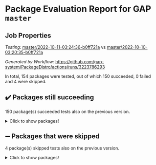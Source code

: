 # Package Evaluation Report for GAP `master`

## Job Properties

*Testing:* [master/2022-10-11-03:24:36-b0ff721a](https://github.com/gap-system/PackageDistro/blob/data/reports/master/2022-10-11-03:24:36-b0ff721a) vs [master/2022-10-10-03:20:35-b0ff721a](https://github.com/gap-system/PackageDistro/blob/data/reports/master/2022-10-10-03:20:35-b0ff721a)

*Generated by Workflow:* https://github.com/gap-system/PackageDistro/actions/runs/3223786293

In total, 154 packages were tested, out of which 150 succeeded, 0 failed and 4 were skipped.

## :heavy_check_mark: Packages still succeeding

150 package(s) succeeded tests also on the previous version.
<details><summary>Click to show packages!</summary>

- 4ti2interface 2022.09-01 [(success)](https://github.com/gap-system/PackageDistro/actions/runs/3223786293/jobs/5274320055)
- ace 5.6.1 [(success)](https://github.com/gap-system/PackageDistro/actions/runs/3223786293/jobs/5274320130)
- aclib 1.3.2 [(success)](https://github.com/gap-system/PackageDistro/actions/runs/3223786293/jobs/5274320199)
- agt 0.2 [(success)](https://github.com/gap-system/PackageDistro/actions/runs/3223786293/jobs/5274320278)
- alnuth 3.2.1 [(success)](https://github.com/gap-system/PackageDistro/actions/runs/3223786293/jobs/5274320341)
- anupq 3.2.6 [(success)](https://github.com/gap-system/PackageDistro/actions/runs/3223786293/jobs/5274320437)
- atlasrep 2.1.5 [(success)](https://github.com/gap-system/PackageDistro/actions/runs/3223786293/jobs/5274320517)
- autodoc 2022.07.10 [(success)](https://github.com/gap-system/PackageDistro/actions/runs/3223786293/jobs/5274320583)
- automata 1.15 [(success)](https://github.com/gap-system/PackageDistro/actions/runs/3223786293/jobs/5274320640)
- automgrp 1.3.2 [(success)](https://github.com/gap-system/PackageDistro/actions/runs/3223786293/jobs/5274320723)
- autpgrp 1.11 [(success)](https://github.com/gap-system/PackageDistro/actions/runs/3223786293/jobs/5274320797)
- cap 2022.10-01 [(success)](https://github.com/gap-system/PackageDistro/actions/runs/3223786293/jobs/5274320861)
- caratinterface 2.3.4 [(success)](https://github.com/gap-system/PackageDistro/actions/runs/3223786293/jobs/5274320930)
- cddinterface 2022.08.11 [(success)](https://github.com/gap-system/PackageDistro/actions/runs/3223786293/jobs/5274321004)
- circle 1.6.5 [(success)](https://github.com/gap-system/PackageDistro/actions/runs/3223786293/jobs/5274321068)
- classicpres 1.22 [(success)](https://github.com/gap-system/PackageDistro/actions/runs/3223786293/jobs/5274321122)
- cohomolo 1.6.10 [(success)](https://github.com/gap-system/PackageDistro/actions/runs/3223786293/jobs/5274321168)
- congruence 1.2.4 [(success)](https://github.com/gap-system/PackageDistro/actions/runs/3223786293/jobs/5274321220)
- corelg 1.56 [(success)](https://github.com/gap-system/PackageDistro/actions/runs/3223786293/jobs/5274321257)
- crime 1.6 [(success)](https://github.com/gap-system/PackageDistro/actions/runs/3223786293/jobs/5274321298)
- crisp 1.4.5 [(success)](https://github.com/gap-system/PackageDistro/actions/runs/3223786293/jobs/5274321336)
- crypting 0.10.3 [(success)](https://github.com/gap-system/PackageDistro/actions/runs/3223786293/jobs/5274321410)
- cryst 4.1.25 [(success)](https://github.com/gap-system/PackageDistro/actions/runs/3223786293/jobs/5274321454)
- crystcat 1.1.10 [(success)](https://github.com/gap-system/PackageDistro/actions/runs/3223786293/jobs/5274321503)
- ctbllib 1.3.4 [(success)](https://github.com/gap-system/PackageDistro/actions/runs/3223786293/jobs/5274321550)
- cubefree 1.19 [(success)](https://github.com/gap-system/PackageDistro/actions/runs/3223786293/jobs/5274321591)
- curlinterface 2.3.1 [(success)](https://github.com/gap-system/PackageDistro/actions/runs/3223786293/jobs/5274321648)
- cvec 2.7.6 [(success)](https://github.com/gap-system/PackageDistro/actions/runs/3223786293/jobs/5274321692)
- datastructures 0.2.7 [(success)](https://github.com/gap-system/PackageDistro/actions/runs/3223786293/jobs/5274321750)
- deepthought 1.0.6 [(success)](https://github.com/gap-system/PackageDistro/actions/runs/3223786293/jobs/5274321805)
- design 1.7 [(success)](https://github.com/gap-system/PackageDistro/actions/runs/3223786293/jobs/5274321850)
- difsets 2.3.1 [(success)](https://github.com/gap-system/PackageDistro/actions/runs/3223786293/jobs/5274321895)
- digraphs 1.6.0 [(success)](https://github.com/gap-system/PackageDistro/actions/runs/3223786293/jobs/5274321946)
- edim 1.3.6 [(success)](https://github.com/gap-system/PackageDistro/actions/runs/3223786293/jobs/5274321991)
- example 4.3.2 [(success)](https://github.com/gap-system/PackageDistro/actions/runs/3223786293/jobs/5274322039)
- examplesforhomalg 2022.10-01 [(success)](https://github.com/gap-system/PackageDistro/actions/runs/3223786293/jobs/5274322095)
- factint 1.6.3 [(success)](https://github.com/gap-system/PackageDistro/actions/runs/3223786293/jobs/5274322136)
- ferret 1.0.8 [(success)](https://github.com/gap-system/PackageDistro/actions/runs/3223786293/jobs/5274322173)
- fga 1.4.0 [(success)](https://github.com/gap-system/PackageDistro/actions/runs/3223786293/jobs/5274322237)
- fining 1.5.1 [(success)](https://github.com/gap-system/PackageDistro/actions/runs/3223786293/jobs/5274322296)
- float 1.0.3 [(success)](https://github.com/gap-system/PackageDistro/actions/runs/3223786293/jobs/5274322344)
- format 1.4.3 [(success)](https://github.com/gap-system/PackageDistro/actions/runs/3223786293/jobs/5274322402)
- forms 1.2.8 [(success)](https://github.com/gap-system/PackageDistro/actions/runs/3223786293/jobs/5274322475)
- fplsa 1.2.5 [(success)](https://github.com/gap-system/PackageDistro/actions/runs/3223786293/jobs/5274322533)
- fr 2.4.10 [(success)](https://github.com/gap-system/PackageDistro/actions/runs/3223786293/jobs/5274322594)
- francy 1.2.5 [(success)](https://github.com/gap-system/PackageDistro/actions/runs/3223786293/jobs/5274322660)
- fwtree 1.3 [(success)](https://github.com/gap-system/PackageDistro/actions/runs/3223786293/jobs/5274322724)
- gapdoc 1.6.6 [(success)](https://github.com/gap-system/PackageDistro/actions/runs/3223786293/jobs/5274322796)
- gauss 2022.09-01 [(success)](https://github.com/gap-system/PackageDistro/actions/runs/3223786293/jobs/5274322856)
- gaussforhomalg 2022.08-03 [(success)](https://github.com/gap-system/PackageDistro/actions/runs/3223786293/jobs/5274322917)
- gbnp 1.0.5 [(success)](https://github.com/gap-system/PackageDistro/actions/runs/3223786293/jobs/5274322971)
- generalizedmorphismsforcap 2022.09-01 [(success)](https://github.com/gap-system/PackageDistro/actions/runs/3223786293/jobs/5274323048)
- genss 1.6.8 [(success)](https://github.com/gap-system/PackageDistro/actions/runs/3223786293/jobs/5274323102)
- gradedmodules 2022.09-02 [(success)](https://github.com/gap-system/PackageDistro/actions/runs/3223786293/jobs/5274323137)
- gradedringforhomalg 2022.08-02 [(success)](https://github.com/gap-system/PackageDistro/actions/runs/3223786293/jobs/5274323163)
- grape 4.8.5 [(success)](https://github.com/gap-system/PackageDistro/actions/runs/3223786293/jobs/5274323219)
- groupoids 1.71 [(success)](https://github.com/gap-system/PackageDistro/actions/runs/3223786293/jobs/5274323271)
- grpconst 2.6.2 [(success)](https://github.com/gap-system/PackageDistro/actions/runs/3223786293/jobs/5274323313)
- guarana 0.96.3 [(success)](https://github.com/gap-system/PackageDistro/actions/runs/3223786293/jobs/5274323367)
- guava 3.17 [(success)](https://github.com/gap-system/PackageDistro/actions/runs/3223786293/jobs/5274323409)
- hap 1.47 [(success)](https://github.com/gap-system/PackageDistro/actions/runs/3223786293/jobs/5274323444)
- hapcryst 0.1.15 [(success)](https://github.com/gap-system/PackageDistro/actions/runs/3223786293/jobs/5274323481)
- hecke 1.5.3 [(success)](https://github.com/gap-system/PackageDistro/actions/runs/3223786293/jobs/5274323527)
- help 3.5 [(success)](https://github.com/gap-system/PackageDistro/actions/runs/3223786293/jobs/5274323567)
- homalg 2022.08-04 [(success)](https://github.com/gap-system/PackageDistro/actions/runs/3223786293/jobs/5274323598)
- homalgtocas 2022.10-01 [(success)](https://github.com/gap-system/PackageDistro/actions/runs/3223786293/jobs/5274323633)
- idrel 2.44 [(success)](https://github.com/gap-system/PackageDistro/actions/runs/3223786293/jobs/5274323676)
- images 1.3.1 [(success)](https://github.com/gap-system/PackageDistro/actions/runs/3223786293/jobs/5274323721)
- intpic 0.3.0 [(success)](https://github.com/gap-system/PackageDistro/actions/runs/3223786293/jobs/5274323748)
- io 4.7.3 [(success)](https://github.com/gap-system/PackageDistro/actions/runs/3223786293/jobs/5274323803)
- io_forhomalg 2022.09-01 [(success)](https://github.com/gap-system/PackageDistro/actions/runs/3223786293/jobs/5274323853)
- irredsol 1.4.3 [(success)](https://github.com/gap-system/PackageDistro/actions/runs/3223786293/jobs/5274323910)
- json 2.1.0 [(success)](https://github.com/gap-system/PackageDistro/actions/runs/3223786293/jobs/5274323950)
- jupyterkernel 1.4.1 [(success)](https://github.com/gap-system/PackageDistro/actions/runs/3223786293/jobs/5274323993)
- jupyterviz 1.5.6 [(success)](https://github.com/gap-system/PackageDistro/actions/runs/3223786293/jobs/5274324037)
- kan 1.34 [(success)](https://github.com/gap-system/PackageDistro/actions/runs/3223786293/jobs/5274324080)
- kbmag 1.5.10 [(success)](https://github.com/gap-system/PackageDistro/actions/runs/3223786293/jobs/5274324133)
- laguna 3.9.5 [(success)](https://github.com/gap-system/PackageDistro/actions/runs/3223786293/jobs/5274324191)
- liealgdb 2.2.1 [(success)](https://github.com/gap-system/PackageDistro/actions/runs/3223786293/jobs/5274324229)
- liepring 2.7 [(success)](https://github.com/gap-system/PackageDistro/actions/runs/3223786293/jobs/5274324274)
- liering 2.4.2 [(success)](https://github.com/gap-system/PackageDistro/actions/runs/3223786293/jobs/5274324318)
- linearalgebraforcap 2022.09-12 [(success)](https://github.com/gap-system/PackageDistro/actions/runs/3223786293/jobs/5274324375)
- localizeringforhomalg 2022.09-01 [(success)](https://github.com/gap-system/PackageDistro/actions/runs/3223786293/jobs/5274324440)
- loops 3.4.2 [(success)](https://github.com/gap-system/PackageDistro/actions/runs/3223786293/jobs/5274324503)
- lpres 1.0.3 [(success)](https://github.com/gap-system/PackageDistro/actions/runs/3223786293/jobs/5274324587)
- majoranaalgebras 1.4 [(success)](https://github.com/gap-system/PackageDistro/actions/runs/3223786293/jobs/5274324650)
- mapclass 1.4.6 [(success)](https://github.com/gap-system/PackageDistro/actions/runs/3223786293/jobs/5274324729)
- matgrp 0.70 [(success)](https://github.com/gap-system/PackageDistro/actions/runs/3223786293/jobs/5274324834)
- matricesforhomalg 2022.10-03 [(success)](https://github.com/gap-system/PackageDistro/actions/runs/3223786293/jobs/5274324909)
- modisom 2.5.3 [(success)](https://github.com/gap-system/PackageDistro/actions/runs/3223786293/jobs/5274324963)
- modulepresentationsforcap 2022.09-02 [(success)](https://github.com/gap-system/PackageDistro/actions/runs/3223786293/jobs/5274325038)
- modules 2022.09-01 [(success)](https://github.com/gap-system/PackageDistro/actions/runs/3223786293/jobs/5274325127)
- monoidalcategories 2022.09-11 [(success)](https://github.com/gap-system/PackageDistro/actions/runs/3223786293/jobs/5274325199)
- nconvex 2022.09-01 [(success)](https://github.com/gap-system/PackageDistro/actions/runs/3223786293/jobs/5274325266)
- nilmat 1.4.2 [(success)](https://github.com/gap-system/PackageDistro/actions/runs/3223786293/jobs/5274325333)
- nock 1.5 [(success)](https://github.com/gap-system/PackageDistro/actions/runs/3223786293/jobs/5274325389)
- normalizinterface 1.3.4 [(success)](https://github.com/gap-system/PackageDistro/actions/runs/3223786293/jobs/5274325440)
- nq 2.5.8 [(success)](https://github.com/gap-system/PackageDistro/actions/runs/3223786293/jobs/5274325483)
- numericalsgps 1.3.1 [(success)](https://github.com/gap-system/PackageDistro/actions/runs/3223786293/jobs/5274325525)
- openmath 11.5.1 [(success)](https://github.com/gap-system/PackageDistro/actions/runs/3223786293/jobs/5274325585)
- orb 4.9.0 [(success)](https://github.com/gap-system/PackageDistro/actions/runs/3223786293/jobs/5274325637)
- packagemanager 1.3.2 [(success)](https://github.com/gap-system/PackageDistro/actions/runs/3223786293/jobs/5274325685)
- patternclass 2.4.2 [(success)](https://github.com/gap-system/PackageDistro/actions/runs/3223786293/jobs/5274325741)
- permut 2.0.4 [(success)](https://github.com/gap-system/PackageDistro/actions/runs/3223786293/jobs/5274325791)
- polenta 1.3.10 [(success)](https://github.com/gap-system/PackageDistro/actions/runs/3223786293/jobs/5274325850)
- polymaking 0.8.6 [(success)](https://github.com/gap-system/PackageDistro/actions/runs/3223786293/jobs/5274325904)
- primgrp 3.4.2 [(success)](https://github.com/gap-system/PackageDistro/actions/runs/3223786293/jobs/5274325954)
- profiling 2.5.0 [(success)](https://github.com/gap-system/PackageDistro/actions/runs/3223786293/jobs/5274326001)
- qpa 1.34 [(success)](https://github.com/gap-system/PackageDistro/actions/runs/3223786293/jobs/5274326051)
- quagroup 1.8.3 [(success)](https://github.com/gap-system/PackageDistro/actions/runs/3223786293/jobs/5274326097)
- radiroot 2.9 [(success)](https://github.com/gap-system/PackageDistro/actions/runs/3223786293/jobs/5274326153)
- rcwa 4.7.0 [(success)](https://github.com/gap-system/PackageDistro/actions/runs/3223786293/jobs/5274326199)
- rds 1.8 [(success)](https://github.com/gap-system/PackageDistro/actions/runs/3223786293/jobs/5274326253)
- recog 1.4.2 [(success)](https://github.com/gap-system/PackageDistro/actions/runs/3223786293/jobs/5274326299)
- repndecomp 1.2.1 [(success)](https://github.com/gap-system/PackageDistro/actions/runs/3223786293/jobs/5274326338)
- repsn 3.1.0 [(success)](https://github.com/gap-system/PackageDistro/actions/runs/3223786293/jobs/5274326402)
- resclasses 4.7.3 [(success)](https://github.com/gap-system/PackageDistro/actions/runs/3223786293/jobs/5274326445)
- ringsforhomalg 2022.10-01 [(success)](https://github.com/gap-system/PackageDistro/actions/runs/3223786293/jobs/5274326484)
- sco 2022.09-01 [(success)](https://github.com/gap-system/PackageDistro/actions/runs/3223786293/jobs/5274326527)
- scscp 2.3.1 [(success)](https://github.com/gap-system/PackageDistro/actions/runs/3223786293/jobs/5274326574)
- semigroups 5.0.2 [(success)](https://github.com/gap-system/PackageDistro/actions/runs/3223786293/jobs/5274326612)
- sglppow 2.2 [(success)](https://github.com/gap-system/PackageDistro/actions/runs/3223786293/jobs/5274326647)
- sgpviz 0.999.5 [(success)](https://github.com/gap-system/PackageDistro/actions/runs/3223786293/jobs/5274326678)
- simpcomp 2.1.14 [(success)](https://github.com/gap-system/PackageDistro/actions/runs/3223786293/jobs/5274326724)
- singular 2022.09.23 [(success)](https://github.com/gap-system/PackageDistro/actions/runs/3223786293/jobs/5274326765)
- sla 1.5.3 [(success)](https://github.com/gap-system/PackageDistro/actions/runs/3223786293/jobs/5274326812)
- smallgrp 1.5 [(success)](https://github.com/gap-system/PackageDistro/actions/runs/3223786293/jobs/5274326881)
- smallsemi 0.6.13 [(success)](https://github.com/gap-system/PackageDistro/actions/runs/3223786293/jobs/5274326945)
- sonata 2.9.4 [(success)](https://github.com/gap-system/PackageDistro/actions/runs/3223786293/jobs/5274327003)
- sophus 1.27 [(success)](https://github.com/gap-system/PackageDistro/actions/runs/3223786293/jobs/5274327057)
- spinsym 1.5.2 [(success)](https://github.com/gap-system/PackageDistro/actions/runs/3223786293/jobs/5274327110)
- standardff 0.9.4 [(success)](https://github.com/gap-system/PackageDistro/actions/runs/3223786293/jobs/5274327184)
- symbcompcc 1.3.2 [(success)](https://github.com/gap-system/PackageDistro/actions/runs/3223786293/jobs/5274327239)
- thelma 1.3 [(success)](https://github.com/gap-system/PackageDistro/actions/runs/3223786293/jobs/5274327292)
- tomlib 1.2.9 [(success)](https://github.com/gap-system/PackageDistro/actions/runs/3223786293/jobs/5274327348)
- toolsforhomalg 2022.09-08 [(success)](https://github.com/gap-system/PackageDistro/actions/runs/3223786293/jobs/5274327407)
- toric 1.9.5 [(success)](https://github.com/gap-system/PackageDistro/actions/runs/3223786293/jobs/5274327455)
- toricvarieties 2022.07.13 [(success)](https://github.com/gap-system/PackageDistro/actions/runs/3223786293/jobs/5274327530)
- transgrp 3.6.3 [(success)](https://github.com/gap-system/PackageDistro/actions/runs/3223786293/jobs/5274327586)
- ugaly 4.0.3 [(success)](https://github.com/gap-system/PackageDistro/actions/runs/3223786293/jobs/5274327625)
- unipot 1.5 [(success)](https://github.com/gap-system/PackageDistro/actions/runs/3223786293/jobs/5274327673)
- unitlib 4.1.0 [(success)](https://github.com/gap-system/PackageDistro/actions/runs/3223786293/jobs/5274327715)
- utils 0.77 [(success)](https://github.com/gap-system/PackageDistro/actions/runs/3223786293/jobs/5274327777)
- uuid 0.7 [(success)](https://github.com/gap-system/PackageDistro/actions/runs/3223786293/jobs/5274327829)
- walrus 0.9991 [(success)](https://github.com/gap-system/PackageDistro/actions/runs/3223786293/jobs/5274327880)
- wedderga 4.10.2 [(success)](https://github.com/gap-system/PackageDistro/actions/runs/3223786293/jobs/5274327924)
- xmod 2.88 [(success)](https://github.com/gap-system/PackageDistro/actions/runs/3223786293/jobs/5274327981)
- xmodalg 1.22 [(success)](https://github.com/gap-system/PackageDistro/actions/runs/3223786293/jobs/5274328030)
- yangbaxter 0.10.1 [(success)](https://github.com/gap-system/PackageDistro/actions/runs/3223786293/jobs/5274328074)
- zeromqinterface 0.14 [(success)](https://github.com/gap-system/PackageDistro/actions/runs/3223786293/jobs/5274328117)
</details>

## :heavy_minus_sign: Packages that were skipped

4 package(s) skipped tests also on the previous version.
<details><summary>Click to show packages!</summary>

- browse 1.8.18 [(skipped)](https://github.com/gap-system/PackageDistro/actions/runs/3223786293/jobs/5274220353)
- itc 1.5.1 [(skipped)](https://github.com/gap-system/PackageDistro/actions/runs/3223786293/jobs/5274220353)
- polycyclic 2.16 [(skipped)](https://github.com/gap-system/PackageDistro/actions/runs/3223786293/jobs/5274220353)
- xgap 4.31 [(skipped)](https://github.com/gap-system/PackageDistro/actions/runs/3223786293/jobs/5274220353)
</details>

